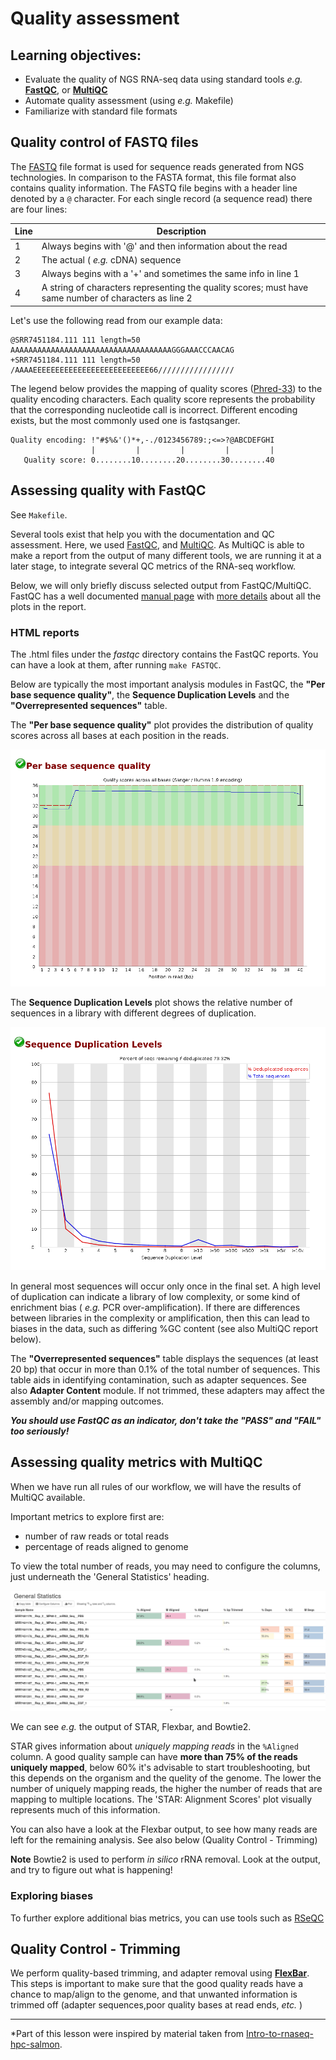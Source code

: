 
# Quality assessment

## Learning objectives:

* Evaluate the quality of NGS RNA-seq data using standard tools *e.g.* [**FastQC**](https://www.bioinformatics.babraham.ac.uk/projects/fastqc/), or [**MultiQC**](https://multiqc.info/)
* Automate quality assessment (using *e.g.* Makefile)
* Familiarize with standard file formats

## Quality control of FASTQ files

The [FASTQ](https://en.wikipedia.org/wiki/FASTQ_format) file format is used for sequence reads generated from NGS technologies. In comparison to the FASTA format, this file format also contains quality information. The FASTQ file begins with a header line denoted by a `@` character. For each single record (a sequence read) there are four lines:

|Line|Description|
|----|-----------|
|1|Always begins with '@' and then information about the read|
|2|The actual ( *e.g.* cDNA) sequence|
|3|Always begins with a '+' and sometimes the same info in line 1|
|4|A string of characters representing the quality scores; must have same number of characters as line 2|

Let's use the following read from our example data:

```
@SRR7451184.111 111 length=50
AAAAAAAAAAAAAAAAAAAAAAAAAAAAAAAAAAAAGGGAAACCCAACAG
+SRR7451184.111 111 length=50
/AAAAEEEEEEEEEEEEEEEEEEEEEEEEEE66/////////////////
```

The legend below provides the mapping of quality scores ([Phred-33](https://en.wikipedia.org/wiki/Phred_quality_score)) to the quality encoding characters. Each quality score represents the probability that the corresponding nucleotide call is incorrect. Different encoding exists, but the most commonly used one is fastqsanger.

 ```
 Quality encoding: !"#$%&'()*+,-./0123456789:;<=>?@ABCDEFGHI
                   |         |         |         |         |
    Quality score: 0........10........20........30........40                                
```
 
## Assessing quality with FastQC

See `Makefile`.

Several tools exist that help you with the documentation and QC assessment. Here, we used [FastQC](https://www.bioinformatics.babraham.ac.uk/projects/fastqc/), and [MultiQC](https://multiqc.info/). As MultiQC is able to make a report from the output of many different tools, we are running it at a later stage, to integrate several QC metrics of the RNA-seq workflow.

Below, we will only briefly discuss selected output from FastQC/MultiQC. FastQC has a well documented [manual page](http://www.bioinformatics.babraham.ac.uk/projects/fastqc/) with [more details](http://www.bioinformatics.babraham.ac.uk/projects/fastqc/Help/) about all the plots in the report.


### HTML reports

The .html files under the *fastqc* directory contains the FastQC reports. You can have a look at them, after running `make FASTQC`.

Below are typically the most important analysis modules in FastQC, the **"Per base sequence quality"**, the **Sequence Duplication Levels** and the **"Overrepresented sequences"** table. 

The **"Per base sequence quality"** plot provides the distribution of quality scores across all bases at each position in the reads.

![FastQC Per base sequence quality](img/fastqc1.png)


The **Sequence Duplication Levels** plot shows the relative number of sequences in a library with different degrees of duplication.

![FastQC Sequence Duplication Levels](img/fastqc2.png)


In general most sequences will occur only once in the final set. A high level of duplication can indicate a library of low complexity, or some kind of enrichment bias ( *e.g.* PCR over-amplification). If there are differences between libraries in the complexity or amplification, then this can lead to biases in the data, such as differing %GC content (see also MultiQC report below).


The **"Overrepresented sequences"** table displays the sequences (at least 20 bp) that occur in more than 0.1% of the total number of sequences. This table aids in identifying contamination, such as adapter sequences. See also **Adapter Content** module. If not trimmed, these adapters may affect the assembly and/or mapping outcomes. 

***You should use FastQC as an indicator, don't take the "PASS" and "FAIL" too seriously!***

## Assessing quality metrics with MultiQC

When we have run all rules of our workflow, we will have the results of MultiQC available.

Important metrics to explore first are:

* number of raw reads or total reads
* percentage of reads aligned to genome


To view the total number of reads, you may need to configure the columns, just underneath the 'General Statistics' heading. 

<img src="img/multiqc1.png" width="750">

We can see *e.g.* the output of STAR, Flexbar, and Bowtie2.

STAR gives information about *uniquely mapping reads* in the `%Aligned` column. A good quality sample can have **more than 75% of the reads uniquely mapped**, below 60% it's advisable to start troubleshooting, but this depends on the organism and the quelity of the genome. The lower the number of uniquely mapping reads, the higher the number of reads that are mapping to multiple locations. The 'STAR: Alignment Scores' plot visually represents much of this information.

You can also have a look at the Flexbar output, to see how many reads are left for the remaining analysis. See also below (Quality Control - Trimming)

**Note** Bowtie2 is used to perform *in silico* rRNA removal. Look at the output, and try to figure out what is happening!


### Exploring biases

To further explore additional bias metrics, you can use tools such as [RSeQC](http://rseqc.sourceforge.net/)


## Quality Control - Trimming 

We perform quality-based trimming, and adapter removal using [**FlexBar**](https://github.com/seqan/flexbar).
This steps is important to make sure that the good quality reads have a chance to map/align to the genome, and that unwanted information is trimmed off (adapter sequences,poor quality bases at read ends, *etc.* )


---
*Part of this lesson were inspired by material taken from [Intro-to-rnaseq-hpc-salmon](https://github.com/hbctraining/Intro-to-rnaseq-hpc-salmon).
